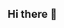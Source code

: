 ## Hi there 👋

<!--
**wingsh/wingsh** is a ✨ _special_ ✨ repository because its `README.md` (this file) appears on your GitHub profile.

Here are some ideas to get you started:

- 🔭 I’m currently working on ...
- 🌱 I’m currently learning ...
- 👯 I’m looking to collaborate on ...
- 🤔 I’m looking for help with ...
- 💬 Ask me about ...
- 📫 How to reach me: ...
- 😄 Pronouns: ...
- ⚡ Fun fact: ...
-->
<!-- WALLET-LINKING-BEGIN
{
  "lastUpdated": "2025-06-29T01:17:36.920Z",
  "wallets": [
    {
      "chain": "ethereum",
      "address": "0x65f58dC4ED595C6E45c49A682862549b569CA5f8"
    },
    {
      "chain": "solana",
      "address": "4DxYL2kbSnU9Kty6a31LgF8vPueVaovYFu6Df5FgP5gP"
    }
  ]
}
WALLET-LINKING-END -->
